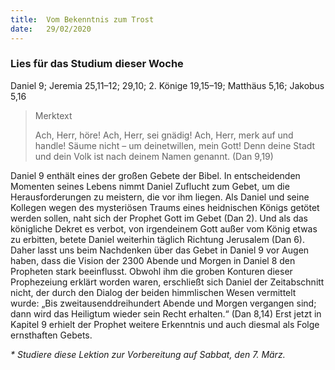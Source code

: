 ```yaml
---
title:  Vom Bekenntnis zum Trost
date:   29/02/2020
---
```


### Lies für das Studium dieser Woche
Daniel 9; Jeremia 25,11–12; 29,10; 2. Könige 19,15–19; Matthäus 5,16; Jakobus 5,16

> <p>Merktext</p>
> Ach, Herr, höre! Ach, Herr, sei gnädig! Ach, Herr, merk auf und handle! Säume nicht – um deinetwillen, mein Gott! Denn deine Stadt und dein Volk ist nach deinem Namen genannt. (Dan 9,19)

Daniel 9 enthält eines der großen Gebete der Bibel. In entscheidenden Momenten seines Lebens nimmt Daniel Zuflucht zum Gebet, um die Herausforderungen zu meistern, die vor ihm liegen. Als Daniel und seine Kollegen wegen des mysteriösen Traums eines heidnischen Königs getötet werden sollen, naht sich der Prophet Gott im Gebet (Dan 2). Und als das königliche Dekret es verbot, von irgendeinem Gott außer vom König etwas zu erbitten, betete Daniel weiterhin täglich Richtung Jerusalem (Dan 6). Daher lasst uns beim Nachdenken über das Gebet in Daniel 9 vor Augen haben, dass die Vision der 2300 Abende und Morgen in Daniel 8 den Propheten stark beeinflusst. Obwohl ihm die groben Konturen dieser Prophezeiung erklärt worden waren, erschließt sich Daniel der Zeitabschnitt nicht, der durch den Dialog der beiden himmlischen Wesen vermittelt wurde: „Bis zweitausenddreihundert Abende und Morgen vergangen sind; dann wird das Heiligtum wieder sein Recht erhalten.“ (Dan 8,14) Erst jetzt in Kapitel 9 erhielt der Prophet weitere Erkenntnis und auch diesmal als Folge ernsthaften Gebets.

_* Studiere diese Lektion zur Vorbereitung auf Sabbat, den 7. März._